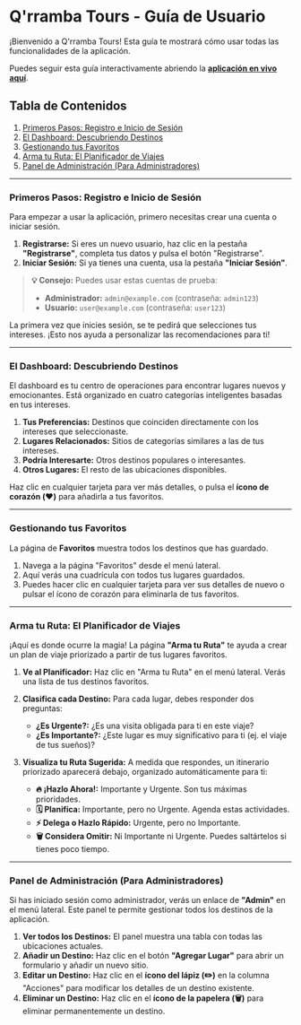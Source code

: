 # Q'rramba Tours - Guía de Usuario

¡Bienvenido a Q'rramba Tours! Esta guía te mostrará cómo usar todas las funcionalidades de la aplicación.

Puedes seguir esta guía interactivamente abriendo la **[aplicación en vivo aquí](https://elimge.github.io/ZeroLagth-app/)**.

## Tabla de Contenidos

1.  [Primeros Pasos: Registro e Inicio de Sesión](#primeros-pasos-registro-e-inicio-de-sesión)
2.  [El Dashboard: Descubriendo Destinos](#el-dashboard-descubriendo-destinos)
3.  [Gestionando tus Favoritos](#gestionando-tus-favoritos)
4.  [Arma tu Ruta: El Planificador de Viajes](#arma-tu-ruta-el-planificador-de-viajes)
5.  [Panel de Administración (Para Administradores)](#panel-de-administración-para-administradores)

---

### Primeros Pasos: Registro e Inicio de Sesión

Para empezar a usar la aplicación, primero necesitas crear una cuenta o iniciar sesión.

1.  **Registrarse:** Si eres un nuevo usuario, haz clic en la pestaña **"Registrarse"**, completa tus datos y pulsa el botón "Registrarse".
2.  **Iniciar Sesión:** Si ya tienes una cuenta, usa la pestaña **"Iniciar Sesión"**.

> **💡 Consejo:** Puedes usar estas cuentas de prueba:
> *   **Administrador:** `admin@example.com` (contraseña: `admin123`)
> *   **Usuario:** `user@example.com` (contraseña: `user123`)

La primera vez que inicies sesión, se te pedirá que selecciones tus intereses. ¡Esto nos ayuda a personalizar las recomendaciones para ti!

---

### El Dashboard: Descubriendo Destinos

El dashboard es tu centro de operaciones para encontrar lugares nuevos y emocionantes. Está organizado en cuatro categorías inteligentes basadas en tus intereses.

1.  **Tus Preferencias:** Destinos que coinciden directamente con los intereses que seleccionaste.
2.  **Lugares Relacionados:** Sitios de categorías similares a las de tus intereses.
3.  **Podría Interesarte:** Otros destinos populares o interesantes.
4.  **Otros Lugares:** El resto de las ubicaciones disponibles.

Haz clic en cualquier tarjeta para ver más detalles, o pulsa el **ícono de corazón (❤️)** para añadirla a tus favoritos.

---

### Gestionando tus Favoritos

La página de **Favoritos** muestra todos los destinos que has guardado.

1.  Navega a la página "Favoritos" desde el menú lateral.
2.  Aquí verás una cuadrícula con todos tus lugares guardados.
3.  Puedes hacer clic en cualquier tarjeta para ver sus detalles de nuevo o pulsar el ícono de corazón para eliminarla de tus favoritos.

---

### Arma tu Ruta: El Planificador de Viajes

¡Aquí es donde ocurre la magia! La página **"Arma tu Ruta"** te ayuda a crear un plan de viaje priorizado a partir de tus lugares favoritos.

1.  **Ve al Planificador:** Haz clic en "Arma tu Ruta" en el menú lateral. Verás una lista de tus destinos favoritos.

2.  **Clasifica cada Destino:** Para cada lugar, debes responder dos preguntas:
    *   **¿Es Urgente?:** ¿Es una visita obligada para ti en este viaje?
    *   **¿Es Importante?:** ¿Este lugar es muy significativo para ti (ej. el viaje de tus sueños)?

3.  **Visualiza tu Ruta Sugerida:** A medida que respondes, un itinerario priorizado aparecerá debajo, organizado automáticamente para ti:
    *   **🔥 ¡Hazlo Ahora!:** Importante y Urgente. Son tus máximas prioridades.
    *   **🗓️ Planifica:** Importante, pero no Urgente. Agenda estas actividades.
    *   **⚡ Delega o Hazlo Rápido:** Urgente, pero no Importante.
    *   **🗑️ Considera Omitir:** Ni Importante ni Urgente. Puedes saltártelos si tienes poco tiempo.

---

### Panel de Administración (Para Administradores)

Si has iniciado sesión como administrador, verás un enlace de **"Admin"** en el menú lateral. Este panel te permite gestionar todos los destinos de la aplicación.

1.  **Ver todos los Destinos:** El panel muestra una tabla con todas las ubicaciones actuales.
2.  **Añadir un Destino:** Haz clic en el botón **"Agregar Lugar"** para abrir un formulario y añadir un nuevo sitio.
3.  **Editar un Destino:** Haz clic en el **ícono del lápiz (✏️)** en la columna "Acciones" para modificar los detalles de un destino existente.
4.  **Eliminar un Destino:** Haz clic en el **ícono de la papelera (🗑️)** para eliminar permanentemente un destino.
